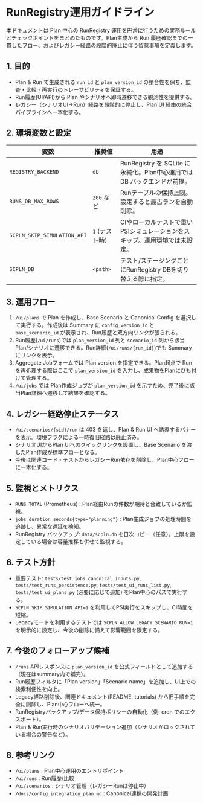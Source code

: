 # RunRegistry運用ガイドライン

本ドキュメントは Plan 中心の RunRegistry 運用を円滑に行うための実務ルールとチェックポイントをまとめたものです。Plan生成から Run 履歴確認までの一貫したフロー、およびレガシー経路の段階的廃止に伴う留意事項を定義します。

## 1. 目的
- Plan & Run で生成される `run_id` と `plan_version_id` の整合性を保ち、監査・比較・再実行のトレーサビリティを保証する。
- Run履歴(UI/API)から Plan やシナリオへ即時遷移できる観測性を提供する。
- レガシー（シナリオUI→Run）経路を段階的に停止し、Plan UI 経由の統合パイプラインへ一本化する。

## 2. 環境変数と設定
| 変数 | 推奨値 | 用途 |
| --- | --- | --- |
| `REGISTRY_BACKEND` | `db` | RunRegistry を SQLite に永続化。Plan中心運用では DB バックエンドが前提。 |
| `RUNS_DB_MAX_ROWS` | `200` など | Runテーブルの保持上限。設定すると最古ランを自動削除。 |
| `SCPLN_SKIP_SIMULATION_API` | `1` (テスト時) | CIやローカルテストで重いPSIシミュレーションをスキップ。運用環境では未設定。 |
| `SCPLN_DB` | `<path>` | テスト/ステージングごとにRunRegistry DBを切り替える際に指定。 |

## 3. 運用フロー
1. `/ui/plans` で Plan を作成し、Base Scenario と Canonical Config を選択して実行する。作成後は Summary に `config_version_id` と `base_scenario_id` が表示され、Run履歴と双方向リンクが張られる。
2. Run履歴(`/ui/runs`)では `plan_version_id` 列と `scenario_id` 列から該当Plan/シナリオに遷移できる。Run詳細(`/ui/runs/{run_id}`)でも Summary にリンクを表示。
3. Aggregate Jobフォームでは Plan version を指定できる。Plan起点で Run を再処理する際はここで `plan_version_id` を入力し、成果物をPlanにひも付けて管理する。
4. `/ui/jobs` では Plan作成ジョブが `plan_version_id` を示すため、完了後に該当Plan詳細へ遷移して結果を確認する。

## 4. レガシー経路停止ステータス
- `/ui/scenarios/{sid}/run` は 403 を返し、Plan & Run UI へ誘導するバナーを表示。環境フラグによる一時復旧経路は廃止済み。
- シナリオUIからPlan UIへのクイックリンクを設置し、Base Scenario を渡したPlan作成が標準フローとなる。
- 今後は関連コード・テストからレガシーRun依存を削除し、Plan中心フローに一本化する。

## 5. 監視とメトリクス
- `RUNS_TOTAL` (Prometheus) : Plan経由Runの件数が期待と合致しているか監視。
- `jobs_duration_seconds{type="planning"}` : Plan生成ジョブの処理時間を追跡し、異常な遅延を検知。
- RunRegistry バックアップ: `data/scpln.db` を日次コピー（任意）。上限を設定している場合は容量推移も併せて監視する。

## 6. テスト方針
- 重要テスト: `tests/test_jobs_canonical_inputs.py`, `tests/test_runs_persistence.py`, `tests/test_ui_runs_list.py`, `tests/test_ui_plans.py` (必要に応じて追加) をPlan中心のパスで実行する。
- `SCPLN_SKIP_SIMULATION_API=1` を利用してPSI実行をスキップし、CI時間を短縮。
- Legacyモードを利用するテストでは `SCPLN_ALLOW_LEGACY_SCENARIO_RUN=1` を明示的に設定し、今後の削除に備えて影響範囲を限定する。

## 7. 今後のフォローアップ候補
- `/runs` APIレスポンスに `plan_version_id` を公式フィールドとして追加する（現在はsummary内で補完）。
- Run履歴フィルタに「Plan version」「Scenario name」を追加し、UI上での検索利便性を向上。
- Legacy経路削除後、関連ドキュメント(README, tutorials) から旧手順を完全に削除し、Plan中心フローへ統一。
- RunRegistryバックアップ/データ保持ポリシーの自動化（例: cron でのエクスポート）。
- Plan & Run実行時のシナリオバリデーション追加（シナリオがロックされている場合の警告など）。

## 8. 参考リンク
- `/ui/plans` : Plan中心運用のエントリポイント
- `/ui/runs` : Run履歴/比較
- `/ui/scenarios` : シナリオ管理（レガシーRunは停止中）
- `/docs/config_integration_plan.md` : Canonical連携の開発計画
